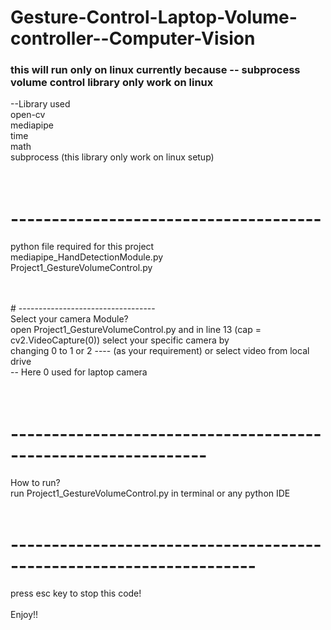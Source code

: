 # Gesture-Control-Laptop-Volume-controller--Computer-Vision


### this will run only on linux currently because -- subprocess volume control library only work on linux <br /> 
--Library used <br />
open-cv <br /> 
mediapipe <br /> 
time <br /> 
math <br /> 
subprocess (this library only work on linux setup) <br /> 
<br /> 
<br /> 

# -------------------------------------- <br /> 
python file required for this project <br /> 
mediapipe_HandDetectionModule.py <br /> 
Project1_GestureVolumeControl.py <br /> 

<br /> 
<br /> 
# ---------------------------------- <br /> 
Select your camera Module? <br /> 
open Project1_GestureVolumeControl.py and in line 13 (cap = cv2.VideoCapture(0)) select your specific camera by <br /> 
changing 0 to 1 or 2 ---- (as your requirement) or select video from local drive <br /> 
-- Here 0 used for laptop camera <br /> 
<br /> 
<br /> 

# -------------------------------------------------------------- <br /> 
How to run? <br /> 
run Project1_GestureVolumeControl.py in terminal or any python IDE <br /> 
<br /> 
# -------------------------------------------------------------------- <br /> 
press esc key to stop this code! <br /> 
<br /> 
Enjoy!!
